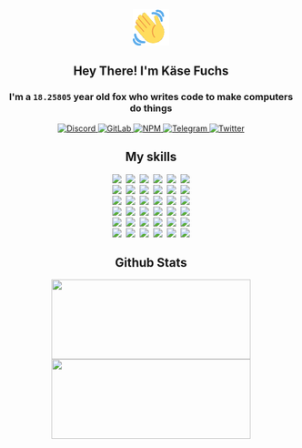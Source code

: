 <div><p align=center><img src=./resources/images/wave.gif width=64px height=64px></p><h2 align=center>Hey There! I'm Käse Fuchs</h2><h3 align=center>I'm a <code>18.25805</code> year old fox who writes code to make computers do things</h3><p align=center><a href=https://discord.com/users/507526681125322772><img alt=Discord src="https://img.shields.io/badge/Discord-5865F2?logo=discord&logoColor=white&style=flat-square#1e1cdd883f72978cf3fd6791a577641f"> </a><a href=https://gitlab.com/kasefuchs><img alt=GitLab src="https://img.shields.io/badge/GitLab-330F63?logo=gitlab&logoColor=white&style=flat-square#1e1cdd883f72978cf3fd6791a577641f"> </a><a href=https://npmjs.com/~kasefuchs><img alt=NPM src="https://img.shields.io/badge/NPM-CB3837?logo=npm&logoColor=white&style=flat-square#1e1cdd883f72978cf3fd6791a577641f"> </a><a href=https://t.me/kasefuchs><img alt=Telegram src="https://img.shields.io/badge/Telegram-2CA5E0?logo=telegram&logoColor=white&style=flat-square#1e1cdd883f72978cf3fd6791a577641f"> </a><a href=https://twitter.com/kasefuchs><img alt=Twitter src="https://img.shields.io/badge/Twitter-1DA1F2?logo=twitter&logoColor=white&style=flat-square#1e1cdd883f72978cf3fd6791a577641f"></a></p><h2 align=center>My skills</h2><p align=center><a href=https://aws.amazon.com/ ><picture><source srcset="https://skillicons.dev/icons?i=aws&theme=dark#1e1cdd883f72978cf3fd6791a577641f" media="(prefers-color-scheme: dark)"><source srcset="https://skillicons.dev/icons?i=aws&theme=light#1e1cdd883f72978cf3fd6791a577641f" media="(prefers-color-scheme: light), (prefers-color-scheme: no-preference)"><img src="https://skillicons.dev/icons?i=aws&theme=light#1e1cdd883f72978cf3fd6791a577641f"></picture></a>&nbsp;&nbsp;<a href=https://en.wikipedia.org/wiki/Bash_(Unix_shell)><picture><source srcset="https://skillicons.dev/icons?i=bash&theme=dark#1e1cdd883f72978cf3fd6791a577641f" media="(prefers-color-scheme: dark)"><source srcset="https://skillicons.dev/icons?i=bash&theme=light#1e1cdd883f72978cf3fd6791a577641f" media="(prefers-color-scheme: light), (prefers-color-scheme: no-preference)"><img src="https://skillicons.dev/icons?i=bash&theme=light#1e1cdd883f72978cf3fd6791a577641f"></picture></a>&nbsp;&nbsp;<a href=https://discord.com/developers/docs><picture><source srcset="https://skillicons.dev/icons?i=bots&theme=dark#1e1cdd883f72978cf3fd6791a577641f" media="(prefers-color-scheme: dark)"><source srcset="https://skillicons.dev/icons?i=bots&theme=light#1e1cdd883f72978cf3fd6791a577641f" media="(prefers-color-scheme: light), (prefers-color-scheme: no-preference)"><img src="https://skillicons.dev/icons?i=bots&theme=light#1e1cdd883f72978cf3fd6791a577641f"></picture></a>&nbsp;&nbsp;<a href=https://www.cloudflare.com/ ><picture><source srcset="https://skillicons.dev/icons?i=cloudflare&theme=dark#1e1cdd883f72978cf3fd6791a577641f" media="(prefers-color-scheme: dark)"><source srcset="https://skillicons.dev/icons?i=cloudflare&theme=light#1e1cdd883f72978cf3fd6791a577641f" media="(prefers-color-scheme: light), (prefers-color-scheme: no-preference)"><img src="https://skillicons.dev/icons?i=cloudflare&theme=light#1e1cdd883f72978cf3fd6791a577641f"></picture></a>&nbsp;&nbsp;<a href=https://en.wikipedia.org/wiki/CSS><picture><source srcset="https://skillicons.dev/icons?i=css&theme=dark#1e1cdd883f72978cf3fd6791a577641f" media="(prefers-color-scheme: dark)"><source srcset="https://skillicons.dev/icons?i=css&theme=light#1e1cdd883f72978cf3fd6791a577641f" media="(prefers-color-scheme: light), (prefers-color-scheme: no-preference)"><img src="https://skillicons.dev/icons?i=css&theme=light#1e1cdd883f72978cf3fd6791a577641f"></picture></a>&nbsp;&nbsp;<a href=https://www.docker.com/ ><picture><source srcset="https://skillicons.dev/icons?i=docker&theme=dark#1e1cdd883f72978cf3fd6791a577641f" media="(prefers-color-scheme: dark)"><source srcset="https://skillicons.dev/icons?i=docker&theme=light#1e1cdd883f72978cf3fd6791a577641f" media="(prefers-color-scheme: light), (prefers-color-scheme: no-preference)"><img src="https://skillicons.dev/icons?i=docker&theme=light#1e1cdd883f72978cf3fd6791a577641f"></picture></a><br><a href=https://www.electronjs.org/ ><picture><source srcset="https://skillicons.dev/icons?i=electron&theme=dark#1e1cdd883f72978cf3fd6791a577641f" media="(prefers-color-scheme: dark)"><source srcset="https://skillicons.dev/icons?i=electron&theme=light#1e1cdd883f72978cf3fd6791a577641f" media="(prefers-color-scheme: light), (prefers-color-scheme: no-preference)"><img src="https://skillicons.dev/icons?i=electron&theme=light#1e1cdd883f72978cf3fd6791a577641f"></picture></a>&nbsp;&nbsp;<a href=https://expressjs.com/ ><picture><source srcset="https://skillicons.dev/icons?i=express&theme=dark#1e1cdd883f72978cf3fd6791a577641f" media="(prefers-color-scheme: dark)"><source srcset="https://skillicons.dev/icons?i=express&theme=light#1e1cdd883f72978cf3fd6791a577641f" media="(prefers-color-scheme: light), (prefers-color-scheme: no-preference)"><img src="https://skillicons.dev/icons?i=express&theme=light#1e1cdd883f72978cf3fd6791a577641f"></picture></a>&nbsp;&nbsp;<a href=https://www.figma.com/ ><picture><source srcset="https://skillicons.dev/icons?i=figma&theme=dark#1e1cdd883f72978cf3fd6791a577641f" media="(prefers-color-scheme: dark)"><source srcset="https://skillicons.dev/icons?i=figma&theme=light#1e1cdd883f72978cf3fd6791a577641f" media="(prefers-color-scheme: light), (prefers-color-scheme: no-preference)"><img src="https://skillicons.dev/icons?i=figma&theme=light#1e1cdd883f72978cf3fd6791a577641f"></picture></a>&nbsp;&nbsp;<a href=https://firebase.google.com/ ><picture><source srcset="https://skillicons.dev/icons?i=firebase&theme=dark#1e1cdd883f72978cf3fd6791a577641f" media="(prefers-color-scheme: dark)"><source srcset="https://skillicons.dev/icons?i=firebase&theme=light#1e1cdd883f72978cf3fd6791a577641f" media="(prefers-color-scheme: light), (prefers-color-scheme: no-preference)"><img src="https://skillicons.dev/icons?i=firebase&theme=light#1e1cdd883f72978cf3fd6791a577641f"></picture></a>&nbsp;&nbsp;<a href=https://flask.palletsprojects.com/ ><picture><source srcset="https://skillicons.dev/icons?i=flask&theme=dark#1e1cdd883f72978cf3fd6791a577641f" media="(prefers-color-scheme: dark)"><source srcset="https://skillicons.dev/icons?i=flask&theme=light#1e1cdd883f72978cf3fd6791a577641f" media="(prefers-color-scheme: light), (prefers-color-scheme: no-preference)"><img src="https://skillicons.dev/icons?i=flask&theme=light#1e1cdd883f72978cf3fd6791a577641f"></picture></a>&nbsp;&nbsp;<a href=https://cloud.google.com/ ><picture><source srcset="https://skillicons.dev/icons?i=gcp&theme=dark#1e1cdd883f72978cf3fd6791a577641f" media="(prefers-color-scheme: dark)"><source srcset="https://skillicons.dev/icons?i=gcp&theme=light#1e1cdd883f72978cf3fd6791a577641f" media="(prefers-color-scheme: light), (prefers-color-scheme: no-preference)"><img src="https://skillicons.dev/icons?i=gcp&theme=light#1e1cdd883f72978cf3fd6791a577641f"></picture></a><br><a href=https://git-scm.com/ ><picture><source srcset="https://skillicons.dev/icons?i=git&theme=dark#1e1cdd883f72978cf3fd6791a577641f" media="(prefers-color-scheme: dark)"><source srcset="https://skillicons.dev/icons?i=git&theme=light#1e1cdd883f72978cf3fd6791a577641f" media="(prefers-color-scheme: light), (prefers-color-scheme: no-preference)"><img src="https://skillicons.dev/icons?i=git&theme=light#1e1cdd883f72978cf3fd6791a577641f"></picture></a>&nbsp;&nbsp;<a href=https://github.com/ ><picture><source srcset="https://skillicons.dev/icons?i=github&theme=dark#1e1cdd883f72978cf3fd6791a577641f" media="(prefers-color-scheme: dark)"><source srcset="https://skillicons.dev/icons?i=github&theme=light#1e1cdd883f72978cf3fd6791a577641f" media="(prefers-color-scheme: light), (prefers-color-scheme: no-preference)"><img src="https://skillicons.dev/icons?i=github&theme=light#1e1cdd883f72978cf3fd6791a577641f"></picture></a>&nbsp;&nbsp;<a href=https://gitlab.com/ ><picture><source srcset="https://skillicons.dev/icons?i=gitlab&theme=dark#1e1cdd883f72978cf3fd6791a577641f" media="(prefers-color-scheme: dark)"><source srcset="https://skillicons.dev/icons?i=gitlab&theme=light#1e1cdd883f72978cf3fd6791a577641f" media="(prefers-color-scheme: light), (prefers-color-scheme: no-preference)"><img src="https://skillicons.dev/icons?i=gitlab&theme=light#1e1cdd883f72978cf3fd6791a577641f"></picture></a>&nbsp;&nbsp;<a href=https://www.heroku.com/ ><picture><source srcset="https://skillicons.dev/icons?i=heroku&theme=dark#1e1cdd883f72978cf3fd6791a577641f" media="(prefers-color-scheme: dark)"><source srcset="https://skillicons.dev/icons?i=heroku&theme=light#1e1cdd883f72978cf3fd6791a577641f" media="(prefers-color-scheme: light), (prefers-color-scheme: no-preference)"><img src="https://skillicons.dev/icons?i=heroku&theme=light#1e1cdd883f72978cf3fd6791a577641f"></picture></a>&nbsp;&nbsp;<a href=https://en.wikipedia.org/wiki/HTML><picture><source srcset="https://skillicons.dev/icons?i=html&theme=dark#1e1cdd883f72978cf3fd6791a577641f" media="(prefers-color-scheme: dark)"><source srcset="https://skillicons.dev/icons?i=html&theme=light#1e1cdd883f72978cf3fd6791a577641f" media="(prefers-color-scheme: light), (prefers-color-scheme: no-preference)"><img src="https://skillicons.dev/icons?i=html&theme=light#1e1cdd883f72978cf3fd6791a577641f"></picture></a>&nbsp;&nbsp;<a href=https://en.wikipedia.org/wiki/JavaScript><picture><source srcset="https://skillicons.dev/icons?i=js&theme=dark#1e1cdd883f72978cf3fd6791a577641f" media="(prefers-color-scheme: dark)"><source srcset="https://skillicons.dev/icons?i=js&theme=light#1e1cdd883f72978cf3fd6791a577641f" media="(prefers-color-scheme: light), (prefers-color-scheme: no-preference)"><img src="https://skillicons.dev/icons?i=js&theme=light#1e1cdd883f72978cf3fd6791a577641f"></picture></a><br><a href=https://en.wikipedia.org/wiki/Linux><picture><source srcset="https://skillicons.dev/icons?i=linux&theme=dark#1e1cdd883f72978cf3fd6791a577641f" media="(prefers-color-scheme: dark)"><source srcset="https://skillicons.dev/icons?i=linux&theme=light#1e1cdd883f72978cf3fd6791a577641f" media="(prefers-color-scheme: light), (prefers-color-scheme: no-preference)"><img src="https://skillicons.dev/icons?i=linux&theme=light#1e1cdd883f72978cf3fd6791a577641f"></picture></a>&nbsp;&nbsp;<a href=https://mui.com/ ><picture><source srcset="https://skillicons.dev/icons?i=materialui&theme=dark#1e1cdd883f72978cf3fd6791a577641f" media="(prefers-color-scheme: dark)"><source srcset="https://skillicons.dev/icons?i=materialui&theme=light#1e1cdd883f72978cf3fd6791a577641f" media="(prefers-color-scheme: light), (prefers-color-scheme: no-preference)"><img src="https://skillicons.dev/icons?i=materialui&theme=light#1e1cdd883f72978cf3fd6791a577641f"></picture></a>&nbsp;&nbsp;<a href=https://en.wikipedia.org/wiki/Markdown><picture><source srcset="https://skillicons.dev/icons?i=md&theme=dark#1e1cdd883f72978cf3fd6791a577641f" media="(prefers-color-scheme: dark)"><source srcset="https://skillicons.dev/icons?i=md&theme=light#1e1cdd883f72978cf3fd6791a577641f" media="(prefers-color-scheme: light), (prefers-color-scheme: no-preference)"><img src="https://skillicons.dev/icons?i=md&theme=light#1e1cdd883f72978cf3fd6791a577641f"></picture></a>&nbsp;&nbsp;<a href=https://www.mongodb.com/ ><picture><source srcset="https://skillicons.dev/icons?i=mongodb&theme=dark#1e1cdd883f72978cf3fd6791a577641f" media="(prefers-color-scheme: dark)"><source srcset="https://skillicons.dev/icons?i=mongodb&theme=light#1e1cdd883f72978cf3fd6791a577641f" media="(prefers-color-scheme: light), (prefers-color-scheme: no-preference)"><img src="https://skillicons.dev/icons?i=mongodb&theme=light#1e1cdd883f72978cf3fd6791a577641f"></picture></a>&nbsp;&nbsp;<a href=https://www.mysql.com/ ><picture><source srcset="https://skillicons.dev/icons?i=mysql&theme=dark#1e1cdd883f72978cf3fd6791a577641f" media="(prefers-color-scheme: dark)"><source srcset="https://skillicons.dev/icons?i=mysql&theme=light#1e1cdd883f72978cf3fd6791a577641f" media="(prefers-color-scheme: light), (prefers-color-scheme: no-preference)"><img src="https://skillicons.dev/icons?i=mysql&theme=light#1e1cdd883f72978cf3fd6791a577641f"></picture></a>&nbsp;&nbsp;<a href=https://nextjs.org/ ><picture><source srcset="https://skillicons.dev/icons?i=nextjs&theme=dark#1e1cdd883f72978cf3fd6791a577641f" media="(prefers-color-scheme: dark)"><source srcset="https://skillicons.dev/icons?i=nextjs&theme=light#1e1cdd883f72978cf3fd6791a577641f" media="(prefers-color-scheme: light), (prefers-color-scheme: no-preference)"><img src="https://skillicons.dev/icons?i=nextjs&theme=light#1e1cdd883f72978cf3fd6791a577641f"></picture></a><br><a href=https://nodejs.org/en/ ><picture><source srcset="https://skillicons.dev/icons?i=nodejs&theme=dark#1e1cdd883f72978cf3fd6791a577641f" media="(prefers-color-scheme: dark)"><source srcset="https://skillicons.dev/icons?i=nodejs&theme=light#1e1cdd883f72978cf3fd6791a577641f" media="(prefers-color-scheme: light), (prefers-color-scheme: no-preference)"><img src="https://skillicons.dev/icons?i=nodejs&theme=light#1e1cdd883f72978cf3fd6791a577641f"></picture></a>&nbsp;&nbsp;<a href=https://www.postgresql.org/ ><picture><source srcset="https://skillicons.dev/icons?i=postgres&theme=dark#1e1cdd883f72978cf3fd6791a577641f" media="(prefers-color-scheme: dark)"><source srcset="https://skillicons.dev/icons?i=postgres&theme=light#1e1cdd883f72978cf3fd6791a577641f" media="(prefers-color-scheme: light), (prefers-color-scheme: no-preference)"><img src="https://skillicons.dev/icons?i=postgres&theme=light#1e1cdd883f72978cf3fd6791a577641f"></picture></a>&nbsp;&nbsp;<a href=https://learn.microsoft.com/en-us/powershell/ ><picture><source srcset="https://skillicons.dev/icons?i=powershell&theme=dark#1e1cdd883f72978cf3fd6791a577641f" media="(prefers-color-scheme: dark)"><source srcset="https://skillicons.dev/icons?i=powershell&theme=light#1e1cdd883f72978cf3fd6791a577641f" media="(prefers-color-scheme: light), (prefers-color-scheme: no-preference)"><img src="https://skillicons.dev/icons?i=powershell&theme=light#1e1cdd883f72978cf3fd6791a577641f"></picture></a>&nbsp;&nbsp;<a href=https://www.python.org/ ><picture><source srcset="https://skillicons.dev/icons?i=py&theme=dark#1e1cdd883f72978cf3fd6791a577641f" media="(prefers-color-scheme: dark)"><source srcset="https://skillicons.dev/icons?i=py&theme=light#1e1cdd883f72978cf3fd6791a577641f" media="(prefers-color-scheme: light), (prefers-color-scheme: no-preference)"><img src="https://skillicons.dev/icons?i=py&theme=light#1e1cdd883f72978cf3fd6791a577641f"></picture></a>&nbsp;&nbsp;<a href=https://www.raspberrypi.org/ ><picture><source srcset="https://skillicons.dev/icons?i=raspberrypi&theme=dark#1e1cdd883f72978cf3fd6791a577641f" media="(prefers-color-scheme: dark)"><source srcset="https://skillicons.dev/icons?i=raspberrypi&theme=light#1e1cdd883f72978cf3fd6791a577641f" media="(prefers-color-scheme: light), (prefers-color-scheme: no-preference)"><img src="https://skillicons.dev/icons?i=raspberrypi&theme=light#1e1cdd883f72978cf3fd6791a577641f"></picture></a>&nbsp;&nbsp;<a href=https://reactjs.org/ ><picture><source srcset="https://skillicons.dev/icons?i=react&theme=dark#1e1cdd883f72978cf3fd6791a577641f" media="(prefers-color-scheme: dark)"><source srcset="https://skillicons.dev/icons?i=react&theme=light#1e1cdd883f72978cf3fd6791a577641f" media="(prefers-color-scheme: light), (prefers-color-scheme: no-preference)"><img src="https://skillicons.dev/icons?i=react&theme=light#1e1cdd883f72978cf3fd6791a577641f"></picture></a><br><a href=https://redux.js.org/ ><picture><source srcset="https://skillicons.dev/icons?i=redux&theme=dark#1e1cdd883f72978cf3fd6791a577641f" media="(prefers-color-scheme: dark)"><source srcset="https://skillicons.dev/icons?i=redux&theme=light#1e1cdd883f72978cf3fd6791a577641f" media="(prefers-color-scheme: light), (prefers-color-scheme: no-preference)"><img src="https://skillicons.dev/icons?i=redux&theme=light#1e1cdd883f72978cf3fd6791a577641f"></picture></a>&nbsp;&nbsp;<a href=https://en.wikipedia.org/wiki/Regular_expression><picture><source srcset="https://skillicons.dev/icons?i=regex&theme=dark#1e1cdd883f72978cf3fd6791a577641f" media="(prefers-color-scheme: dark)"><source srcset="https://skillicons.dev/icons?i=regex&theme=light#1e1cdd883f72978cf3fd6791a577641f" media="(prefers-color-scheme: light), (prefers-color-scheme: no-preference)"><img src="https://skillicons.dev/icons?i=regex&theme=light#1e1cdd883f72978cf3fd6791a577641f"></picture></a>&nbsp;&nbsp;<a href=https://en.wikipedia.org/wiki/Sass_(stylesheet_language)><picture><source srcset="https://skillicons.dev/icons?i=sass&theme=dark#1e1cdd883f72978cf3fd6791a577641f" media="(prefers-color-scheme: dark)"><source srcset="https://skillicons.dev/icons?i=sass&theme=light#1e1cdd883f72978cf3fd6791a577641f" media="(prefers-color-scheme: light), (prefers-color-scheme: no-preference)"><img src="https://skillicons.dev/icons?i=sass&theme=light#1e1cdd883f72978cf3fd6791a577641f"></picture></a>&nbsp;&nbsp;<a href=https://www.typescriptlang.org/ ><picture><source srcset="https://skillicons.dev/icons?i=ts&theme=dark#1e1cdd883f72978cf3fd6791a577641f" media="(prefers-color-scheme: dark)"><source srcset="https://skillicons.dev/icons?i=ts&theme=light#1e1cdd883f72978cf3fd6791a577641f" media="(prefers-color-scheme: light), (prefers-color-scheme: no-preference)"><img src="https://skillicons.dev/icons?i=ts&theme=light#1e1cdd883f72978cf3fd6791a577641f"></picture></a>&nbsp;&nbsp;<a href=https://unity.com/ ><picture><source srcset="https://skillicons.dev/icons?i=unity&theme=dark#1e1cdd883f72978cf3fd6791a577641f" media="(prefers-color-scheme: dark)"><source srcset="https://skillicons.dev/icons?i=unity&theme=light#1e1cdd883f72978cf3fd6791a577641f" media="(prefers-color-scheme: light), (prefers-color-scheme: no-preference)"><img src="https://skillicons.dev/icons?i=unity&theme=light#1e1cdd883f72978cf3fd6791a577641f"></picture></a>&nbsp;&nbsp;<a href=https://workers.cloudflare.com/ ><picture><source srcset="https://skillicons.dev/icons?i=workers&theme=dark#1e1cdd883f72978cf3fd6791a577641f" media="(prefers-color-scheme: dark)"><source srcset="https://skillicons.dev/icons?i=workers&theme=light#1e1cdd883f72978cf3fd6791a577641f" media="(prefers-color-scheme: light), (prefers-color-scheme: no-preference)"><img src="https://skillicons.dev/icons?i=workers&theme=light#1e1cdd883f72978cf3fd6791a577641f"></picture></a><br></p><h2 align=center>Github Stats</h2><p align=center><picture><source srcset="https://github-readme-stats-kasefuchs.vercel.app/api/?count_private=true&hide_border=true&hide_rank=true&line_height=20&hide_title=true&username=Kasefuchs&theme=dark#1e1cdd883f72978cf3fd6791a577641f" media="(prefers-color-scheme: dark)"><source srcset="https://github-readme-stats-kasefuchs.vercel.app/api/?count_private=true&hide_border=true&hide_rank=true&line_height=20&hide_title=true&username=Kasefuchs&theme=light#1e1cdd883f72978cf3fd6791a577641f" media="(prefers-color-scheme: light), (prefers-color-scheme: no-preference)"><img align=middle width=350 height=140 src="https://github-readme-stats-kasefuchs.vercel.app/api/?count_private=true&hide_border=true&hide_rank=true&line_height=20&hide_title=true&username=Kasefuchs&theme=light#1e1cdd883f72978cf3fd6791a577641f"></picture><picture><source srcset="https://github-readme-stats-kasefuchs.vercel.app/api/top-langs/?count_private=true&hide_border=true&layout=compact&username=Kasefuchs&theme=dark#1e1cdd883f72978cf3fd6791a577641f" media="(prefers-color-scheme: dark)"><source srcset="https://github-readme-stats-kasefuchs.vercel.app/api/top-langs/?count_private=true&hide_border=true&layout=compact&username=Kasefuchs&theme=light#1e1cdd883f72978cf3fd6791a577641f" media="(prefers-color-scheme: light), (prefers-color-scheme: no-preference)"><img align=middle width=350 height=140 src="https://github-readme-stats-kasefuchs.vercel.app/api/top-langs/?count_private=true&hide_border=true&layout=compact&username=Kasefuchs&theme=light#1e1cdd883f72978cf3fd6791a577641f"></picture></p><img src="https://hit.yhype.me/github/profile?user_id=64592097#1e1cdd883f72978cf3fd6791a577641f" alt=""></div>